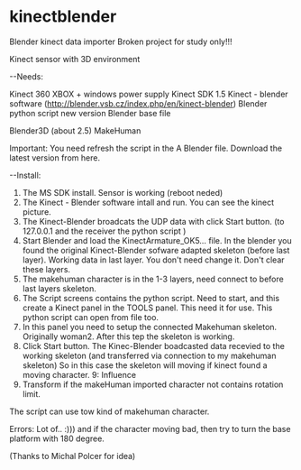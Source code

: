 # kinectblender
Blender kinect data importer
Broken project for study only!!!

Kinect sensor with 3D environment

--Needs:

Kinect 360 XBOX + windows power supply
Kinect SDK 1.5
Kinect - blender software (http://blender.vsb.cz/index.php/en/kinect-blender)
Blender python script new version
Blender base file

Blender3D (about 2.5)
MakeHuman

Important: You need refresh the script in the A Blender file. Download the latest version from here.

--Install:

1. The MS SDK install. Sensor is working (reboot neded)
2. The Kinect - Blender software intall and run. You can see the kinect picture.
3. The Kinect-Blender broadcats the UDP data with click Start button. (to 127.0.0.1 and the receiver the python script )
4. Start Blender and load the KinectArmature_OK5… file. In the blender you found the original Kinect-Blender sofware adapted skeleton (before last layer). Working data in last layer. You don't need change it. Don't clear these layers.
5. The makehuman character is in the 1-3 layers, need connect to before last layers skeleton. 
6. The Script screens contains the python script. Need to start, and this create a Kinect panel in the TOOLS panel. This need it for use. This python script can open from file too. 
7. In this panel you need to setup the connected Makehuman skeleton. Originally woman2. After this tep the skeleton is working.
8. Click Start button. The Kinec-Blender boadcasted data recevied to the working skeleton (and transferred via connection to my makehuman skeleton) So in this case the skeleton will moving if kinect found a moving character. 
9: Influence
10. Transform if the makeHuman imported character not contains rotation limit. 

The scrípt can use tow kind of makehuman character. 

Errors:
Lot of.. :)))
and if the character moving bad, then try to turn the base platform with 180 degree. 


(Thanks to Michal Polcer for idea)

